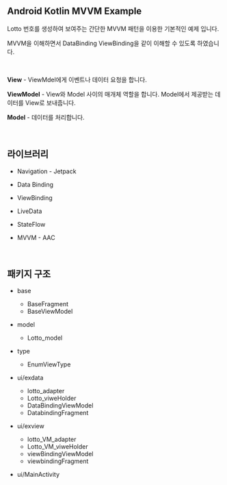 <h2>Android Kotlin MVVM Example</h2>
<p>Lotto 번호를 생성하여 보여주는 간단한 MVVM 패턴을 이용한 기본적인 예제 입니다.</p>
<p>MVVM을 이해하면서 DataBinding ViewBinding을 같이 이해할 수 있도록 하였습니다.</p>
</br>
<p>
  <strong>View</strong> - ViewMdel에게 이벤트나 데이터 요청을 합니다.</br>
  
  <strong>ViewModel</strong> - View와 Model 사이의 매개체 역할을 합니다. Model에서 제공받는 데이터를 View로 보내줍니다.</br>
  
  <strong>Model</strong> - 데이터를 처리합니다.
</p>
</br>
<h2>라이브러리</h2>
<ul>
<li><p>Navigation - Jetpack</p></li>
<li><p>Data Binding</p></li>
<li><p>ViewBinding</p></li>
<li><p>LiveData</p></li>
<li><p>StateFlow</p></li>
<li><p>MVVM - AAC</p></li>
</ul>
</br>
<h2>패키지 구조</h2>
<ul>
  <li>    
    <p>base</p>
    <ul>
      <li>BaseFragment</li>
      <li>BaseViewModel</li>
    </ul>
  </li>  
</ul>
<ul>
  <li>    
    <p>model</p>
    <ul>
      <li>Lotto_model</li>    
    </ul>
  </li>  
</ul>
<ul>
  <li>    
    <p>type</p>
    <ul>
      <li>EnumViewType</li>    
    </ul>
  </li>  
</ul>
<ul>
  <li>    
    <p>ui/exdata</p>
    <ul>
      <li>lotto_adapter</li>    
      <li>Lotto_viweHolder</li>    
      <li>DataBindingViewModel</li>    
      <li>DatabindingFragment</li>
    </ul>
  </li>  
</ul>
<ul>
  <li>    
    <p>ui/exview</p>
    <ul>
      <li>lotto_VM_adapter</li>    
      <li>Lotto_VM_viweHolder</li>    
      <li>viewBindingViewModel</li>    
      <li>viewbindingFragment</li>
    </ul>
  </li>  
</ul>
<ul>
  <li>    
    <p>ui/MainActivity</p> 
  </li>  
</ul>
